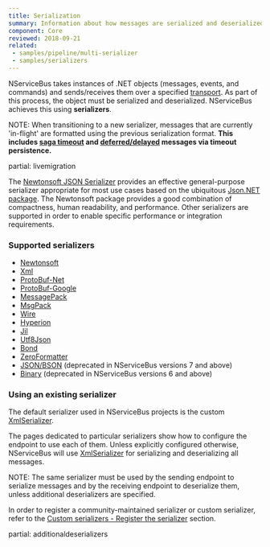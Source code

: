 ```yaml
---
title: Serialization
summary: Information about how messages are serialized and deserialized on a transport
component: Core
reviewed: 2018-09-21
related:
 - samples/pipeline/multi-serializer
 - samples/serializers
---
```


NServiceBus takes instances of .NET objects (messages, events, and commands) and sends/receives them over a specified [transport](/transports/). As part of this process, the object must be serialized and deserialized. NServiceBus achieves this using **serializers**.

NOTE: When transitioning to a new serializer, messages that are currently 'in-flight' are formatted using the previous serialization format. **This includes [saga timeout](/nservicebus/sagas/timeouts.md) and [deferred/delayed](/nservicebus/messaging/delayed-delivery.md) messages via timeout persistence.** 

partial: livemigration


The [Newtonsoft JSON Serializer](newtonsoft.md) provides an effective general-purpose serializer appropriate for most use cases based on the ubiquitous [Json.NET package](http://www.newtonsoft.com/json). The Newtonsoft package provides a good combination of compactness, human readability, and performance. Other serializers are supported in order to enable specific performance or integration requirements.


### Supported serializers

 * [Newtonsoft](newtonsoft.md)
 * [Xml](xml.md)
 * [ProtoBuf-Net](protobufnet.md)
 * [ProtoBuf-Google](protobufgoogle.md)
 * [MessagePack](messagepack.md)
 * [MsgPack](msgpack.md)
 * [Wire](wire.md)
 * [Hyperion](hyperion.md)
 * [Jil](jil.md)
 * [Utf8Json](utf8json.md)
 * [Bond](bond.md)
 * [ZeroFormatter](zeroformatter.md)
 * [JSON/BSON](json.md) (deprecated in NServiceBus versions 7 and above)
 * [Binary](binary.md) (deprecated in NServiceBus versions 6 and above)


### Using an existing serializer

The default serializer used in NServiceBus projects is the custom [XmlSerializer](xml.md).

The pages dedicated to particular serializers show how to configure the endpoint to use each of them. Unless explicitly configured otherwise, NServiceBus will use [XmlSerializer](xml.md) for serializing and deserializing all messages.

NOTE: The same serializer must be used by the sending endpoint to serialize messages and by the receiving endpoint to deserialize them, unless additional deserializers are specified.

In order to register a community-maintained serializer or custom serializer, refer to the [Custom serializers - Register the serializer](/nservicebus/serialization/custom-serializer.md#register-the-serializer) section.


partial: additionaldeserializers
